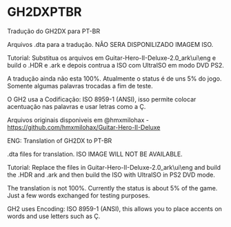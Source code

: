 # GH2DXPTBR
Tradução do GH2DX para PT-BR

Arquivos .dta para a tradução. NÂO SERA DISPONILIZADO IMAGEM ISO. 

Tutorial: Substitua os arquivos em Guitar-Hero-II-Deluxe-2.0\_ark\ui\eng e build o .HDR e .ark e depois contrua a ISO com UltraISO em modo DVD PS2.

A tradução ainda não esta 100%. Atualmente o status é de uns 5% do jogo. Somente algumas palavras trocadas a fim de teste.

O GH2 usa a Codificação: ISO 8959-1 (ANSI), isso permite colocar acentuação nas palavras e usar letras como a Ç. 

Arquivos originais disponiveis em @hmxmilohax - https://github.com/hmxmilohax/Guitar-Hero-II-Deluxe

ENG:
Translation of GH2DX to PT-BR

.dta files for translation. ISO IMAGE WILL NOT BE AVAILABLE.

Tutorial: Replace the files in Guitar-Hero-II-Deluxe-2.0\_ark\ui\eng and build the .HDR and .ark and then build the ISO with UltraISO in PS2 DVD mode.

The translation is not 100%. Currently the status is about 5% of the game. Just a few words exchanged for testing purposes.

GH2 uses Encoding: ISO 8959-1 (ANSI), this allows you to place accents on words and use letters such as Ç.
